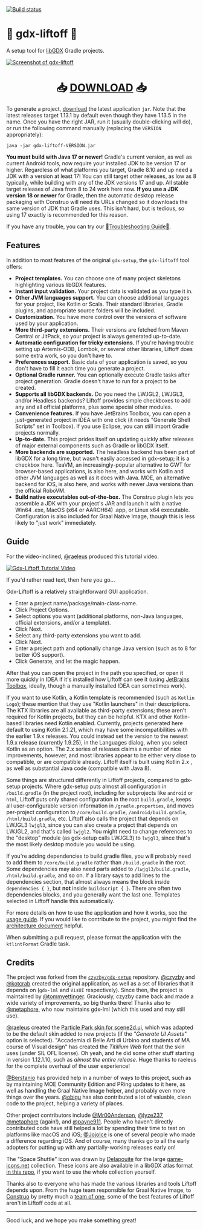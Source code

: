 [![Build status](https://github.com/libgdx/gdx-liftoff/workflows/build/badge.svg)](https://github.com/libgdx/gdx-liftoff/actions/workflows/build.yml)

# 🚀 gdx-liftoff 🚀

A setup tool for [libGDX](https://libgdx.com/) Gradle projects.

[![Screenshot of gdx-liftoff](.github/screenshot.png)](https://github.com/libgdx/gdx-liftoff/releases)

<h1 style="text-align: center;">
    📥
    <strong><a href="https://github.com/libgdx/gdx-liftoff/releases">DOWNLOAD</a></strong>
    📥
</h1>

To generate a project, [download](https://github.com/libgdx/gdx-liftoff/releases) the latest application `jar`. Note
that the latest releases target 1.13.1 by default even though they have 1.13.5 in the name. Once you have the right JAR, 
run it (usually double-clicking will do), or run the following command manually (replacing the `VERSION` appropriately):

```shell
java -jar gdx-liftoff-VERSION.jar
```

**You must build with Java 17 or newer!** Gradle's current version, as well as current Android tools, now require your
installed JDK to be version 17 or higher. Regardless of what platforms you target, Gradle 8.10 and up need 
a JDK with a version at least 17! You can still target other releases, as low as 8 typically, while building with any of
the JDK versions 17 and up. All stable target releases of Java from 8 to 24 work here now. **If you use a JDK version 18
or newer** for Gradle, then the automatic desktop release packaging with Construo will need its URLs changed so it
downloads the same version of JDK that Gradle uses. This isn't hard, but is tedious, so using 17 exactly is recommended
for this reason.

If you have any trouble, you can try our [🐛Troubleshooting Guide🐛](Troubleshooting.md).

## Features

In addition to most features of the original `gdx-setup`, the `gdx-liftoff` tool offers:
 
- **Project templates.** You can choose one of many project skeletons highlighting various libGDX features.
- **Instant input validation.** Your project data is validated as you type it in.
- **Other JVM languages support.** You can choose additional languages for your project, like Kotlin or Scala.
Their standard libraries, Gradle plugins, and appropriate source folders will be included.
- **Customization.** You have more control over the versions of software used by your application.
- **More third-party extensions.** Their versions are fetched from Maven Central or JitPack, so your project is always 
generated up-to-date.
- **Automatic configuration for tricky extensions.** If you're having trouble setting up
Artemis-ODB, Lombok, or several other libraries, Liftoff does some extra work, so you don't have to. 
- **Preferences support.** Basic data of your application is saved, so you don't have to fill it each time
you generate a project.
- **Optional Gradle runner.** You can optionally execute Gradle tasks after project generation. Gradle doesn't have to
run for a project to be created.
- **Supports all libGDX backends.** Do you need the LWJGL2, LWJGL3, and/or Headless backends? Liftoff
provides simple checkboxes to add any and all official platforms, plus some special other modules.
- **Convenience features.** If you have JetBrains Toolbox, you can open a just-generated project in IDEA with one click
(it needs "Generate Shell Scripts" set in Toolbox). If you use Eclipse, you can still import Gradle projects normally.
- **Up-to-date.** This project prides itself on updating quickly after releases of major external components such
as Gradle or libGDX itself.
- **More backends are supported.** The headless backend has been part of libGDX for a long time, but wasn't easily
accessed in gdx-setup; it is a checkbox here. TeaVM, an increasingly-popular alternative to GWT for browser-based 
applications, is also here, and works with Kotlin and other JVM languages as well as it does with Java. MOE, an
alternative backend for iOS, is also here, and works with newer Java versions than the official RoboVM.
- **Build native executables out-of-the-box.** The Construo plugin lets you assemble a JDK with your project's JAR and
launch it with a native Win64 .exe, MacOS (x64 or AARCH64) .app, or Linux x64 executable. Configuration is also included
for Graal Native Image, though this is less likely to "just work" immediately.

## Guide

For the video-inclined, [@raeleus](https://github.com/raeleus) produced this tutorial video.

[![Gdx-Liftoff Tutorial Video](https://img.youtube.com/vi/VF6N_X_oWr0/hqdefault.jpg)](https://www.youtube.com/embed/VF6N_X_oWr0)

If you'd rather read text, then here you go...

Gdx-Liftoff is a relatively straightforward GUI application.
 - Enter a project name/package/main-class-name.
 - Click Project Options.
 - Select options you want (additional platforms, non-Java languages, official extensions, and/or a template).
 - Click Next.
 - Select any third-party extensions you want to add.
 - Click Next.
 - Enter a project path and optionally change Java version (such as to 8 for better iOS support).
 - Click Generate, and let the magic happen.

After that you can open the project in the path you specified, or open it more quickly in IDEA if it's installed how
Liftoff can see it (using [JetBrains Toolbox](https://www.jetbrains.com/toolbox-app/), ideally, though a manually installed IDEA can sometimes work).

If you want to use Kotlin, a Kotlin template is recommended (such as `Kotlin Logo`); these mention that they use "Kotlin
launchers" in their descriptions. The KTX libraries are all available as third-party extensions; these aren't required
for Kotlin projects, but they can be helpful. KTX and other Kotlin-based libraries need Kotlin enabled. Currently,
projects generated here default to using Kotlin 2.1.21, which may have some incompatibilities with the earlier 1.9.x
releases. You could instead set the version to the newest 1.9.x release (currently 1.9.25), in the Languages dialog,
when you select Kotlin as an option. The 2.x series of releases claims a number of nice improvements, however, and most
libraries appear to be either very close to compatible, or are compatible already. Liftoff itself is built using Kotlin
2.x , as well as substantial Java code (compatible with Java 8).

Some things are structured differently in Liftoff projects, compared to gdx-setup projects. Where gdx-setup puts almost
all configuration in `/build.gradle` (in the project root), including for subprojects like `android` or `html`, Liftoff
puts only shared configuration in the root `build.gradle`, keeps all user-configurable version information in
`/gradle.properties`, and moves per-project configuration to `/core/build.gradle`, `/android/build.gradle`,
`/html/build.gradle`, etc. Liftoff also calls the project that depends on LWJGL3 `lwjgl3`, since you can also create a
project that depends on LWJGL2, and that's called `lwjgl2`. You might need to change references to the "desktop" module
(as gdx-setup calls LWJGL3) to `lwjgl3`, since that's the most likely desktop module you would be using.

If you're adding dependencies to build.gradle files, you will probably need to add them to `/core/build.gradle` rather
than `/build.gradle` in the root. Some dependencies may also need parts added to `/lwjgl3/build.gradle`,
`/html/build.gradle`, and so on. If a library says to add lines to the dependencies section, that almost always means
the block inside `dependencies { }`, but **not** inside `buildscript { }`. There are often two dependencies blocks, and
you generally want the last one. Templates selected in Liftoff handle this automatically.

For more details on how to use the application and how it works, see the [usage guide](Guide.md).
If you would like to contribute to the project, you might find the [architecture document](Architecture.md)
helpful.

When submitting a pull request, please format the application with the `ktlintFormat` Gradle task.

## Credits

The project was forked from the [`czyzby/gdx-setup`](https://github.com/czyzby/gdx-setup) repository.
[@czyzby](https://github.com/czyzby) and [@kotcrab](https://github.com/kotcrab) created the original application,
as well as a set of libraries that it depends on (`gdx-lml` and `VisUI` respectively). Since then, the project is
maintained by [@tommyettinger](https://github.com/tommyettinger). Graciously, czyzby came back and made a wide variety of improvements, so big
thanks there! Thanks also to [@metaphore](https://github.com/metaphore), who now maintains gdx-lml (which this used and may still use).

[@raeleus](https://github.com/raeleus) created the
[Particle Park skin for scene2d.ui](https://ray3k.wordpress.com/particle-park-ui-skin-for-scene2d-ui/),
which was adapted to be the default skin added to new projects (if the _"Generate UI Assets"_ option is selected).
"Accademia di Belle Arti di Urbino and students of MA course of Visual design" has created the _Titillium Web_
font that the skin uses (under SIL OFL license). Oh yeah, and he did some other stuff starting in version 1.12.1.10,
such as *almost the entire release*. Huge thanks to raeleus for the complete overhaul of the user experience!

[@Berstanio](https://github.com/Berstanio) has provided help in a number of ways to this project, such as by maintaining
MOE Community Edition and PRing updates to it here, as well as handling the Graal Native Image helper, and probably even
more things over the years. [@obigu](https://github.com/obigu) has also contributed a lot of valuable, clean code to the
project, helping a variety of places.

Other project contributors include [@Mr00Anderson](https://github.com/Mr00Anderson), [@lyze237](https://github.com/lyze237),
[@metaphore](https://github.com/metaphore) (again!), and [@payne911](https://github.com/payne911).
People who haven't directly contributed code have still helped a lot by spending their time to test on platforms
like macOS and iOS; [@JojoIce](https://github.com/JojoIce) is one of several people who made a difference regarding iOS. And of course,
many thanks go to all the early adopters for putting up with any partially-working releases early on!

The "Space Shuttle" icon was drawn by [Delapouite](https://delapouite.com/) for the large 
[game-icons.net](https://game-icons.net) collection. These icons are also available in a libGDX atlas format
[in this repo](https://github.com/tommyettinger/game-icons-net-atlas), if you want to use the whole collection yourself.

Thanks also to everyone who has made the various libraries and tools Liftoff depends upon. From the huge team
responsible for Graal Native Image, to [Construo](https://github.com/fourlastor-alexandria/construo) by pretty much a
[team of one](https://github.com/fourlastor), some of the best features of Liftoff aren't in Liftoff code at all.

---

Good luck, and we hope you make something great!
